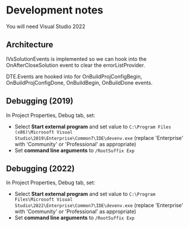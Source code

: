 # Development notes

You will need Visual Studio 2022

## Architecture

IVsSolutionEvents is implemented so we can hook into the OnAfterCloseSolution event to clear the errorListProvider.

DTE.Events are hooked into for OnBuildProjConfigBegin, OnBuildProjConfigDone, OnBuildBegin, OnBuildDone events.

## Debugging (2019)

In Project Properties, Debug tab, set:

* Select **Start external program** and set value to `C:\Program Files (x86)\Microsoft Visual Studio\2019\Enterprise\Common7\IDE\devenv.exe` (replace 'Enterprise' with 'Community' or 'Professional' as appropriate)
* Set **command line arguments** to `/RootSuffix Exp`

## Debugging (2022)

In Project Properties, Debug tab, set:

* Select **Start external program** and set value to `C:\Program Files\Microsoft Visual Studio\2022\Enterprise\Common7\IDE\devenv.exe` (replace 'Enterprise' with 'Community' or 'Professional' as appropriate)
* Set **command line arguments** to `/RootSuffix Exp`
